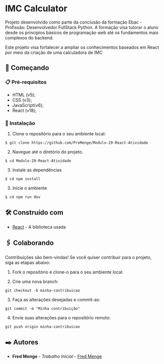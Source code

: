 # IMC Calculator

Projeto desenvolvido como parte da conclusão da formação Ebac - Profissão: Desenvolvedor FullStack Python. A formação visa tutorar o aluno desde os principios básicos de programação web até os fundamentos mais complexos do backend.

Este projeto visa fortalecer a ampliar os conhecimentos baseados em React por meio da criação de uma calculadora de IMC

## 🚀 Começando

### 📋 Pré-requisitos

- HTML (v5);
- CSS (v3);
- JavaScript(v6);
- React (v18);

### 🔧 Instalação

1. Clone o repositório para o seu ambiente local:

```
$ git clone https://github.com/ProMenge/Modulo-29-React-Atividade
```

2. Navegue até o diretório do projeto.

```
$ cd Modulo-29-React-Atividade
```

3. Instale as dependências

```
$ cd npm install
```

3. Inicie o ambiente

```
$ cd npm run dev
```

## 🛠️ Construído com

- [React](https://www.google.com/url?sa=t&rct=j&q=&esrc=s&source=web&cd=&cad=rja&uact=8&ved=2ahUKEwiN7Pjcl6-HAxXQqJUCHRCED8IQFnoECAkQAQ&url=https%3A%2F%2Freact.dev%2F&usg=AOvVaw1tEjYYiD7LQlxO53dgjTHV&cshid=1721257678619561&opi=89978449) - A biblioteca usada

## 🖇️ Colaborando

Contribuições são bem-vindas! Se você quiser contribuir para o projeto, siga as etapas abaixo:

1. Fork o repositório e clone-o para o seu ambiente local.

2. Crie uma nova branch:

```
git checkout -b minha-contribuicao
```

3. Faça as alterações desejadas e commit-as:

```
git commit -m "Minha contribuição"
```

4. Envie suas alterações para o repositório remoto:

```
git push origin minha-contribuicao
```

## ✒️ Autores

- **Fred Menge** - _Trabalho Inicial_ - [Fred Menge](https://github.com/ProMenge)
